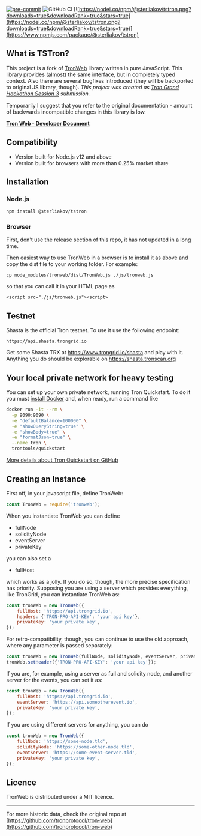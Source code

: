 [![pre-commit](https://img.shields.io/badge/pre--commit-enabled-brightgreen?logo=pre-commit&logoColor=white)](https://github.com/pre-commit/pre-commit)
![GitHub CI](https://github.com/sterliakov/tronweb/actions/workflows/test.yml/badge.svg)
[![https://nodei.co/npm/@sterliakov/tstron.png?downloads=true&downloadRank=true&stars=true](https://nodei.co/npm/@sterliakov/tstron.png?downloads=true&downloadRank=true&stars=true)](https://www.npmjs.com/package/@sterliakov/tstron)

## What is TSTron?

This project is a fork of [TronWeb](https://github.com/tronprotocol/tronweb/) library written in pure JavaScript. This library provides (almost) the same interface, but in completely typed context. Also there are several bugfixes introduced (they will be backported to original JS library, though). _This project was created as [Tron Grand Hackathon Session 3](https://trons3.devpost.com/) submission._

Temporarily I suggest that you refer to the original documentation - amount of backwards incompatible changes in this library is low.

**[Tron Web - Developer Document](https://developers.tron.network/docs/tronweb-1)**

## Compatibility

-   Version built for Node.js v12 and above
-   Version built for browsers with more than 0.25% market share

## Installation

### Node.js

```bash
npm install @sterliakov/tstron
```

### Browser

First, don't use the release section of this repo, it has not updated in a long time.

Then easiest way to use TronWeb in a browser is to install it as above and copy the dist file to your working folder. For example:

```
cp node_modules/tronweb/dist/TronWeb.js ./js/tronweb.js
```

so that you can call it in your HTML page as

```
<script src="./js/tronweb.js"><script>
```

## Testnet

Shasta is the official Tron testnet. To use it use the following endpoint:

```
https://api.shasta.trongrid.io
```

Get some Shasta TRX at https://www.trongrid.io/shasta and play with it.
Anything you do should be explorable on https://shasta.tronscan.org

## Your local private network for heavy testing

You can set up your own private network, running Tron Quickstart. To do it you must [install Docker](https://docs.docker.com/install/) and, when ready, run a command like

```bash
docker run -it --rm \
  -p 9090:9090 \
  -e "defaultBalance=100000" \
  -e "showQueryString=true" \
  -e "showBody=true" \
  -e "formatJson=true" \
  --name tron \
  trontools/quickstart
```

[More details about Tron Quickstart on GitHub](https://github.com/tron-us/docker-tron-quickstart)

## Creating an Instance

First off, in your javascript file, define TronWeb:

```js
const TronWeb = require('tronweb');
```

When you instantiate TronWeb you can define

-   fullNode
-   solidityNode
-   eventServer
-   privateKey

you can also set a

-   fullHost

which works as a jolly. If you do so, though, the more precise specification has priority.
Supposing you are using a server which provides everything, like TronGrid, you can instantiate TronWeb as:

```js
const tronWeb = new TronWeb({
    fullHost: 'https://api.trongrid.io',
    headers: {'TRON-PRO-API-KEY': 'your api key'},
    privateKey: 'your private key',
});
```

For retro-compatibility, though, you can continue to use the old approach, where any parameter is passed separately:

```js
const tronWeb = new TronWeb(fullNode, solidityNode, eventServer, privateKey);
tronWeb.setHeader({'TRON-PRO-API-KEY': 'your api key'});
```

If you are, for example, using a server as full and solidity node, and another server for the events, you can set it as:

```js
const tronWeb = new TronWeb({
    fullHost: 'https://api.trongrid.io',
    eventServer: 'https://api.someotherevent.io',
    privateKey: 'your private key',
});
```

If you are using different servers for anything, you can do

```js
const tronWeb = new TronWeb({
    fullNode: 'https://some-node.tld',
    solidityNode: 'https://some-other-node.tld',
    eventServer: 'https://some-event-server.tld',
    privateKey: 'your private key',
});
```

## Licence

TronWeb is distributed under a MIT licence.

---

For more historic data, check the original repo at
[https://github.com/tronprotocol/tron-web](https://github.com/tronprotocol/tron-web)
